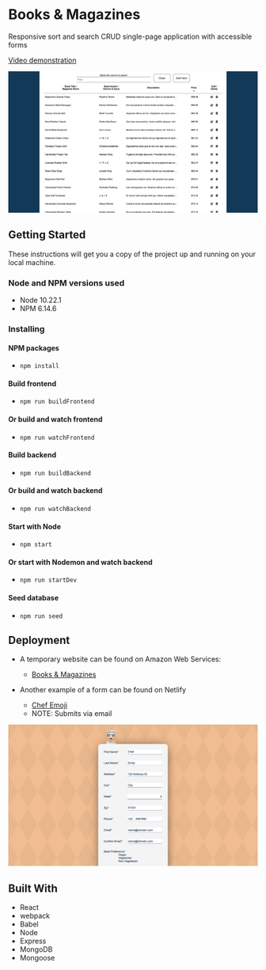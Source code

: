 # Books & Magazines

Responsive sort and search CRUD single-page application with accessible forms

[Video demonstration](https://youtu.be/q7j22RzrGvw)

![Books & Magazines](booksAndMagazines.png)

## Getting Started

These instructions will get you a copy of the project up and running on your local machine.

### Node and NPM versions used

- Node 10.22.1
- NPM 6.14.6

### Installing

#### NPM packages

- `npm install`

#### Build frontend

- `npm run buildFrontend`

#### Or build and watch frontend

- `npm run watchFrontend`

#### Build backend

- `npm run buildBackend`

#### Or build and watch backend

- `npm run watchBackend`

#### Start with Node

- `npm start`

#### Or start with Nodemon and watch backend

- `npm run startDev`

#### Seed database

- `npm run seed`

## Deployment

- A temporary website can be found on Amazon Web Services:
  - [Books & Magazines](http://ec2-54-196-192-181.compute-1.amazonaws.com:50000/)

- Another example of a form can be found on Netlify
  - [Chef Emoji](https://chef-emoji.netlify.app/)
  - NOTE: Submits via email

![Chef Emoji](chefEmoji.png)

## Built With

- React
- webpack
- Babel
- Node
- Express
- MongoDB
- Mongoose